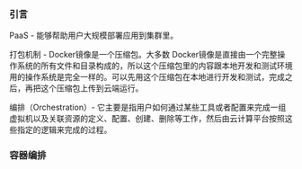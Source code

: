 ### 引言

PaaS - 能够帮助用户大规模部署应用到集群里。

打包机制 - Docker镜像是一个压缩包。大多数 Docker镜像是直接由一个完整操作系统的所有文件和目录构成的，所以这个压缩包里的内容跟本地开发和测试环境用的操作系统是完全一样的。可以先用这个压缩包在本地进行开发和测试，完成之后，再把这个压缩包上传到云端运行。

编排（Orchestration）- 它主要是指用户如何通过某些工具或者配置来完成一组虚拟机以及关联资源的定义、配置、创建、删除等工作，然后由云计算平台按照这些指定的逻辑来完成的过程。

### 容器编排
